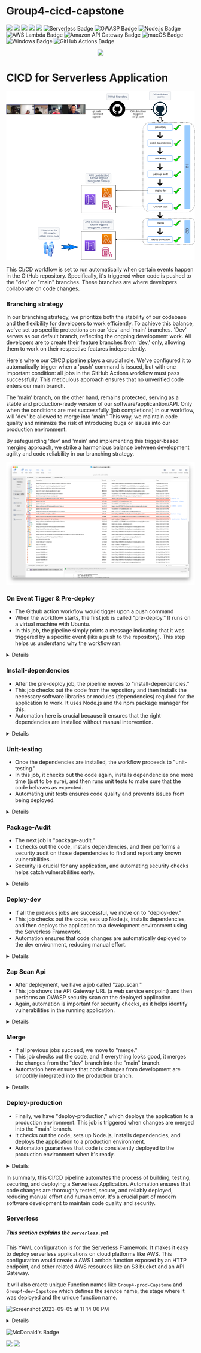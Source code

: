 # Group4-cicd-capstone 

<img src="https://img.shields.io/badge/Amazon AWS-FF9900?style=for-the-badge&logo=amazonaws&logoColor=white" />  <img src="](https://github.com/aadyr/group4-cicd-capstone/blob/dev/Group4-CICD-Diagram.png)https://img.shields.io/badge/GitHub_Actions-2088FF?style=for-the-badge&logo=github-actions&logoColor=white" />  <img src="https://img.shields.io/badge/Visual_Studio_Code-0078D4?style=for-the-badge&logo=visual%20studio%20code&logoColor=white" />     <img src="https://img.shields.io/badge/Ubuntu-E95420?style=for-the-badge&logo=ubuntu&logoColor=white"/>
<img src="https://img.shields.io/badge/Snyk-4C4A73?style=for-the-badge&logo=snyk&logoColor=white"/>
![Serverless Badge](https://img.shields.io/badge/Serverless-FD5750?logo=serverless&logoColor=fff&style=for-the-badge) ![OWASP Badge](https://img.shields.io/badge/OWASP-000?logo=owasp&logoColor=fff&style=for-the-badge) ![Node.js Badge](https://img.shields.io/badge/Node.js-393?logo=nodedotjs&logoColor=fff&style=for-the-badge) ![AWS Lambda Badge](https://img.shields.io/badge/AWS%20Lambda-F90?logo=awslambda&logoColor=fff&style=for-the-badge) ![Amazon API Gateway Badge](https://img.shields.io/badge/Amazon%20API%20Gateway-FF4F8B?logo=amazonapigateway&logoColor=fff&style=for-the-badge) ![macOS Badge](https://img.shields.io/badge/macOS-000?logo=macos&logoColor=fff&style=for-the-badge) ![Windows Badge](https://img.shields.io/badge/Windows-0078D4?logo=windows&logoColor=fff&style=for-the-badge) ![GitHub Actions Badge](https://img.shields.io/badge/GitHub%20Actions-2088FF?logo=githubactions&logoColor=fff&style=for-the-badge)


<p align="center">
  <img width="250" src="https://media.giphy.com/media/Dh5q0sShxgp13DwrvG/giphy.gif">
</p>

<p align="center">
  <h1> <strong> CICD for Serverless Application </strong> </h1>
</p>


<img src="https://github.com/aadyr/group4-cicd-capstone/blob/dev/Group4-CICD-Diagram.png" />


This CI/CD workflow is set to run automatically when certain events happen in the GitHub repository. Specifically, it's triggered when code is pushed to the "dev" or "main" branches. These branches are where developers collaborate on code changes.


  
### Branching strategy

 In our branching strategy, we prioritize both the stability of our codebase and the flexibility for developers to work efficiently. To achieve this balance, we've set up specific protections on our 'dev' and 'main' branches. 'Dev' serves as our default branch, reflecting the ongoing development work. All developers are to create their feature branches from 'dev,' only, allowing them to work on their respective features independently.

Here's where our CI/CD pipeline plays a crucial role. We've configured it to automatically trigger when a 'push' command is issued, but with one important condition: all jobs in the GitHub Actions workflow must pass successfully. This meticulous approach ensures that no unverified code enters our main branch.

The 'main' branch, on the other hand, remains protected, serving as a stable and production-ready version of our software/applicantion/API. Only when the conditions are met successfully (job completions) in our workflow, will 'dev' be allowed to merge into 'main.' This way, we maintain code quality and minimize the risk of introducing bugs or issues into our production environment.

By safeguarding 'dev' and 'main' and implementing this trigger-based merging approach, we strike a harmonious balance between development agility and code reliability in our branching strategy.

 <img src="https://github.com/aadyr/group4-cicd-capstone/blob/dev/Github_branches.png" />



### On Event Tigger & Pre-deploy

- The Github action workflow would tigger upon a push command
- When the workflow starts, the first job is called "pre-deploy." It runs on a virtual machine with Ubuntu.
- In this job, the pipeline simply prints a message indicating that it was triggered by a specific event (like a push to the repository). This step helps us understand why the workflow ran.

<details>

```yml
on:
  push:
    branches: [dev, main]

jobs:
  pre-deploy:
    runs-on: ubuntu-latest
    steps:
      - run: echo "The job is automatically triggered by a ${{ github.event_name }} event."
```
</details>


### Install-dependencies

- After the pre-deploy job, the pipeline moves to "install-dependencies."
-  This job checks out the code from the repository and then installs the necessary software libraries or modules (dependencies) required for the application to work. It uses Node.js and the npm package manager for this.
- Automation here is crucial because it ensures that the right dependencies are installed without manual intervention.


<details>

```yml
  install-dependencies:
    runs-on: ubuntu-latest
    needs: pre-deploy
    steps:
      - name: Check out repository code
        uses: actions/checkout@v3
      - name: Run installation of dependencies commands
        run: npm install
```

</details>

### Unit-testing

- Once the dependencies are installed, the workflow proceeds to "unit-testing."
-  In this job, it checks out the code again, installs dependencies one more time (just to be sure), and then runs unit tests to make sure that the code behaves as expected.
-   Automating unit tests ensures code quality and prevents issues from being deployed.

<details>

```yml
unit-testing:
    runs-on: ubuntu-latest
    needs: install-dependencies
    steps:
      - name: Check out repository code
        uses: actions/checkout@v3
      - name: Run installation of dependencies commands
        run: npm install # all the module require is in package.json
      - name: Run unit testing commands
        run: npm test
```
</details>

### Package-Audit

- The next job is "package-audit."
- It checks out the code, installs dependencies, and then performs a security audit on those dependencies to find and report any known vulnerabilities.
- Security is crucial for any application, and automating security checks helps catch vulnerabilities early.

<details> 

```yml
 package-audit:
    runs-on: ubuntu-latest
    needs: unit-testing
    steps:
      - name: Check out repository code
        uses: actions/checkout@v3
      - name: Run installation of dependencies commands
        run: npm install # all the module require is in package.json
      - name: Run unit testing commands
        run: npm audit
      - name: Run Snyk to check for vulnerabilities
        uses: snyk/actions/node@master
        env:
         SNYK_TOKEN: ${{ secrets.SNYK_TOKEN }}
        with:
         command: monitor
```


 <img src="https://github.com/aadyr/group4-cicd-capstone/blob/dev/synk_scan.png"/>
  
### Adding Synk to CICD pipeline for vulnerability scanning and monitoring

1) Create a Snyk Account:
If you don't have a Snyk account, you'll need to create one at https://snyk.io/signup.

2) Add your Project to Snyk:
Log in to your Snyk account and add your project to the Snyk dashboard. This involves connecting your repository to Snyk.

3) Get API Token:
In your Snyk account, generate an API token. This token will be used in GitHub Actions to authenticate with your Snyk account. https://app.snyk.io/account

4) Add GitHub Secret:
In your GitHub repository, go to "Settings" > "Secrets" > "New repository secret" and add a secret named SNYK_TOKEN with the value being your Snyk API token.

5) add below code to your workflow

```yml
name: Example workflow using Snyk
on: push
jobs:
  security:
    runs-on: ubuntu-latest
    steps:
      - uses: actions/checkout@master
      - name: Run Snyk to check for vulnerabilities
        uses: snyk/actions/node@master
        env:
          SNYK_TOKEN: ${{ secrets.SNYK_TOKEN }}
        with:
          command: monitor
```
</details>

### Deploy-dev

- If all the previous jobs are successful, we move on to "deploy-dev."
- This job checks out the code, sets up Node.js, installs dependencies, and then deploys the application to a development environment using the Serverless Framework.
- Automation ensures that code changes are automatically deployed to the dev environment, reducing manual effort.

<details>

```yml
 deploy-dev:
    runs-on: ubuntu-latest
    needs: package-audit
    steps:
      - uses: actions/checkout@v3
      - name: Use Node.js ${{ matrix.node-version }}
        uses: actions/setup-node@v3
        with:
         node-version: ${{ matrix.node-version }}
      - run: npm ci
      - name: serverless deploy
        uses: serverless/github-action@v3.2
        with:
          args: deploy --stage=dev
        env:
             AWS_ACCESS_KEY_ID:  ${{ secrets.AWS_ACCESS_KEY_ID }}
             AWS_SECRET_ACCESS_KEY:  ${{ secrets.AWS_SECRET_ACCESS_KEY }}
      - name: Sleep for 60 seconds #wait for lambda to be deploy
        run: sleep 60
```

</details>


### Zap Scan Api

- After deployment, we have a job called "zap_scan."
- This job shows the API Gateway URL (a web service endpoint) and then performs an OWASP security scan on the deployed application.
- Again, automation is important for security checks, as it helps identify vulnerabilities in the running application.

<details>

```yml
 zap_scan:
    runs-on: ubuntu-latest
    needs: deploy-dev
    name: OWASP Scan the webapplication
    steps:
      - name: Show API Gateway URL
        run: echo "API_Gateway_URL:" $api_gateway_url 
      - name: ZAP Scan
        uses: zaproxy/action-api-scan@v0.5.0
        with:
          target: https://9w2itn60t2.execute-api.ap-southeast-1.amazonaws.com
```

<img src="https://github.com/aadyr/group4-cicd-capstone/blob/dev/zap_scan.png"/>

</details>

### Merge

- If all previous jobs succeed, we move to "merge."
- This job checks out the code, and if everything looks good, it merges the changes from the "dev" branch into the "main" branch.
- Automation here ensures that code changes from development are smoothly integrated into the production branch.

<details>

```yml
  merge:
    runs-on: ubuntu-latest
    needs: [zap_scan]
    steps:
      - uses: actions/checkout@master
      - name: Merge dev -> Main
        uses: devmasx/merge-branch@v1.4.0
        with:
          type: now
          target_branch: main
          github_token: ${{ secrets.GITHUB_TOKEN }}

```
</details>

### Deploy-production

- Finally, we have "deploy-production," which deploys the application to a production environment. This job is triggered when changes are merged into the "main" branch.
- It checks out the code, sets up Node.js, installs dependencies, and deploys the application to a production environment.
- Automation guarantees that code is consistently deployed to the production environment when it's ready.

<details>
  
``` yml
deploy-prod: #using new IAM user as g4p
    runs-on: ubuntu-latest
    needs: merge
    steps:
      - uses: actions/checkout@v3
        with:
         ref: refs/heads/main
      - run: git checkout main  
      - uses: actions/checkout@v3
      - name: Use Node.js ${{ matrix.node-version }}
        uses: actions/setup-node@v3
        with:
         node-version: ${{ matrix.node-version }}
      - run: npm ci
      - name: serverless deploy
        uses: serverless/github-action@v3.2
        with:
          args: deploy --stage=prod
        env:
             AWS_ACCESS_KEY_ID:  ${{ secrets.AWS_ACCESS_KEY_ID }}
             AWS_SECRET_ACCESS_KEY:  ${{ secrets.AWS_SECRET_ACCESS_KEY }}
```
</details>

In summary, this CI/CD pipeline automates the process of building, testing, securing, and deploying a Serverless Application. Automation ensures that code changes are thoroughly tested, secure, and reliably deployed, reducing manual effort and human error. It's a crucial part of modern software development to maintain code quality and security.


### Serverless 

##### This section explains the ```serverless.yml``` 

This YAML configuration is for the Serverless Framework.  It makes it easy to deploy serverless applications on cloud platforms like AWS.  This configuration would create a AWS Lambda function exposed by an HTTP endpoint, and other related AWS resources like an S3 bucket and an API Gateway.

It will also craete unique Function names like ```Group4-prod-Capstone``` and ```Group4-dev-Capstone``` which defines the service name, the stage where it was deployed and the unique function name.

![Screenshot 2023-09-05 at 11 14 06 PM](https://github.com/vincent8055/gp4-vincent/assets/127754761/25e1c2f6-5a3f-498e-b5c5-92762d48bd10)


<details>  

```
service: Group4
frameworkVersion: '3'

provider: 
 name: aws
 runtime: nodejs18.x
 region: ap-southeast-1
 deploymentBucket:
    name: cohort2.serverless.deploys

functions:
  Capstone:  
    handler: index.handler
    events:
    -  httpApi:
        path: /
        method: get
    environment:
      ACCESS_KEY: ${ssm:Group4-Parameter}

#plugins:
#  - serverless-offline

```

 ```service: Group4```

This defines the name of the serverless service.  It gives a unique name to this collection of functions, which is useful for deploying and referencing the stack.

```frameworkVersion: '3'```

The version of the Serverless frameework.  The framework knows which version's rules to follow when deploying the service.

```provider```

Beings the declaration for the cloud service provider-specifc configurations.  

```name: aws```
In this configuration, the spedified cloud provider is AWS and the serverless framework will deploy this service to AWS.

```runtime: nodejs18.x```

Tells the Serverless framework and AWS Lambda to use the Node.js 18.x runtime.

```region: ap-southeast-1```

This line specifies the AWS region for deployment.

```deploymentBucket```

Specify details about the S3 bucket used to deploy to.

```name: cohort2.serverless.deploys```

The name of the S3 bucket to use.  Deployment packages will be stored in this bucket during deployment.

```function```

Begins the declaration of functions in this service.  

```Capstone:```

The unique name for the service 

```handler: index.handler```

This line tells AWS Lambda the code is in the ```index``` file and the function is to execute is named ```handler```.

```events:```

Define triggers for the ```Capstone:``` functions.

```- httpApi:```

To specify that the function will respond will respond to HTTP requests.  

```path: /```

The API endpoint's path is the root.  The serverless framework will know the URL path to configure in AWS API Gateway.

```method: get```

This specifies which HTTP request type will trigger this function.

```environment: ```

This declares the declaration for environment variables for this function.

```ACCESS_KEY: $(ssm:Group4-Parameter)```

This will securely provide the function with a value from the AWS SSM Parameter Store.

</details>

![McDonald's Badge](https://img.shields.io/badge/McDonald's-FBC817?logo=mcdonalds&logoColor=000&style=for-the-badge)

 <img src="https://github.com/aadyr/group4-cicd-capstone/blob/dev/qrcode.png"/> 


 <img src="https://img.shields.io/badge/Ask%20me-anything-1abc9c.svg"/> 
